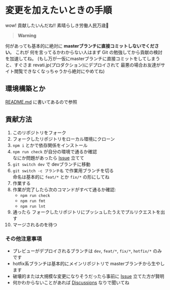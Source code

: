 # 変更を加えたいときの手順

<!-- ~~1. [devブランチ](https://github.com/Sarf-Esports/website/tree/dev) である程度まとめてコミットする~~  
~~2. masterブランチにマージする~~  
~~3. やったね ! まーぢできたら完了ですね !! ページのビルドを待ちましょう~~  

~~もしできれば余力があれば dev-rinrin みたいに おともだちごとにブランチ分けてくれると嬉しい。~~
~~その時はさらに各ブランチを devブランチにマージ(しなさい)~~

> ~~**Warning**~~

~~masterブランチにに直接コミットしてリポジトリを破壊したりは**絶対に**しないでください ^^;~~  
~~しばきますわよ~~

- **やっぱりこのリポジトリをフォークしてからそこで作業してください。**  
- **一通り実装できたらプルリクエストしてください。**  
- **フォーク先でも devブランチにコミットしてから masterブランチにマージしてください。** -->

wow! 貢献したいんだね!!
素晴らしき労働人民万歳🙌

> **Warning**

何があっても基本的に絶対に **masterブランチに直接コミットしないでください**。
これが 何を言ってるかわからない人はまず Git の勉強してから貢献の検討を加速してね。
(もし万が一仮にmasterブランチに直接コミットをしてしまうと、すぐさま revati.jp(プロダクション)にデプロイされて 最悪の場合お友達がサイト閲覧できなくなっちゃうから絶対にやめてね)

## 環境構築とか
[README.md](../README.md#SvelteKit万歳) に書いてあるので参照

## 貢献方法

1. このリポジトリをフォーク
1. フォークしたリポジトリをローカル環境にクローン
1. `npm i` とかで依存関係をインストール
1. `npm run check` が自分の環境で通るか確認  
なにか問題があったら [Issue](https://github.com/Sarf-Esports/website/issues) 立てて
1. `git switch dev` で devブランチに移動
1. `git switch -c ブランチ名` で作業用ブランチを切る  
命名は基本的に `feat/*` とか `fix/*` の形にしてね
1. 作業する
1. 作業が完了したら次のコマンドがすべて通るか確認:  
    - `npm run check`
    - `npm run fmt`
    - `npm run lnt`
1. 通ったら フォークしたリポジトリにプッシュしたうえでプルリクエストを出す
1. マージされるのを待つ

### その他注意事項

- プレビューがデプロイされるブランチは `dev`, `feat/*`, `fix/*`, `hotfix/*` のみです
- hotfix系ブランチは基本的にメインリポジトリで masterブランチから生やします
- 破壊的または大規模な変更になりそうだったら事前に [Issue](https://github.com/Sarf-Esports/website/issues) 立てた方が賢明
- 何かわからないことがあれば [Discussions](https://github.com/Sarf-Esports/website/discussions) なりで聞いてね
